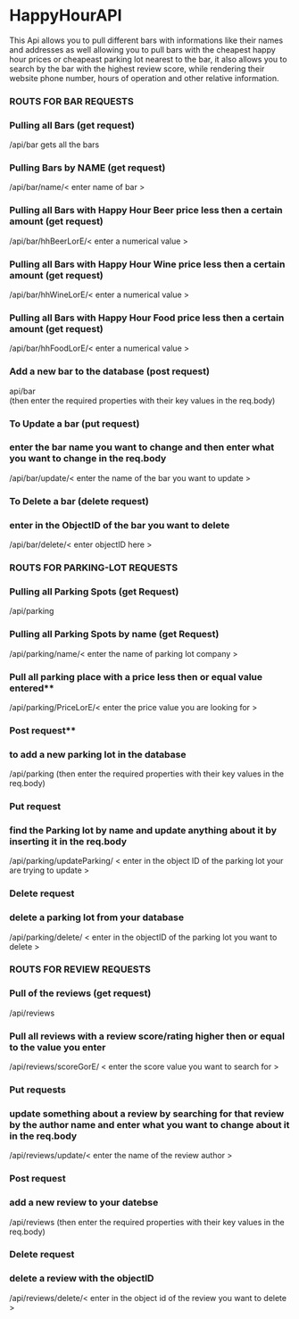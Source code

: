 # HappyHourAPI
This Api allows you to pull different bars with informations like their names and addresses as well allowing you to pull bars with the cheapest happy hour prices or cheapeast parking lot nearest to the bar, it also allows you to search by the bar with the highest review score, while rendering their website phone number, hours of operation and other relative information.
 ### ROUTS FOR BAR REQUESTS 
 ### Pulling all Bars (get request) 
/api/bar gets all the bars 
 ### Pulling Bars by NAME (get request) 
/api/bar/name/< enter name of bar >
 ### Pulling all Bars with Happy Hour Beer price less then a certain amount (get request) 
/api/bar/hhBeerLorE/< enter a numerical value >
 ### Pulling all Bars with Happy Hour Wine price less then a certain amount (get request) 
/api/bar/hhWineLorE/< enter a numerical value >
 ### Pulling all Bars with Happy Hour Food price less then a certain amount (get request) 
/api/bar/hhFoodLorE/< enter a numerical value >

 ### Add a new bar to the database (post request) 
api/bar  
(then enter the required properties with their key values in the req.body)

 ### To Update a bar (put request) 
 ### enter the bar name you want to change and then enter what you want to change in the req.body 
/api/bar/update/< enter the name of the bar you want to update >

 ### To Delete a bar (delete request) 
 ### enter in the ObjectID of the bar you want to delete #
/api/bar/delete/< enter objectID here >

 ### ROUTS FOR PARKING-LOT REQUESTS 
 ### Pulling all Parking Spots (get Request) 
/api/parking

 ### Pulling all Parking Spots by name (get Request) 
/api/parking/name/< enter the name of parking lot company >

 ### Pull all parking place with a price less then or equal value entered**
/api/parking/PriceLorE/< enter the price value you are looking for >

 ### Post request**
 ### to add a new parking lot in the database 
/api/parking
(then enter the required properties with their key values in the req.body)

 ### Put request 
 ### find the Parking lot by name and update anything about it by inserting it in the req.body 
/api/parking/updateParking/ < enter in the object ID of the parking lot your are trying to update >

 ### Delete request  
 ### delete a parking lot from your database  
/api/parking/delete/ < enter in the objectID of the parking lot you want to delete >

 ### ROUTS FOR REVIEW REQUESTS 

 ### Pull of the reviews (get request) 
/api/reviews

 ### Pull all reviews with a review score/rating higher then or equal to the value you enter
/api/reviews/scoreGorE/ < enter the score value you want to search for >

 ### Put requests
 ### update something about a review by searching for that review by the author name and enter what you want to change about it in the req.body
/api/reviews/update/< enter the name of the review author >

 ### Post request 
 ### add a new review to your datebse  
/api/reviews 
(then enter the required properties with their key values in the req.body)

 ### Delete request  
 ### delete a review with the objectID  
/api/reviews/delete/< enter in the object id of the review you want to delete >